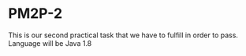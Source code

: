# PM2P-2

This is our second practical task that we have to fulfill in order to pass. Language will be Java 1.8
